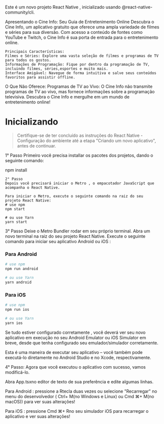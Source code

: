 Este é um novo projeto React Native , inicializado usando @react-native-community/cli.

Apresentando o Cine Info: Seu Guia de Entretenimento Online
Descubra o Cine Info, um aplicativo gratuito que oferece uma ampla variedade de filmes e séries para sua diversão. Com acesso a conteúdo de fontes como YouTube e Twitch, o Cine Info é sua porta de entrada para o entretenimento online.
```
Principais Características:
Filmes e Séries: Explore uma vasta seleção de filmes e programas de TV para todos os gostos.
Informações de Programação: Fique por dentro da programação de TV,
incluindo filmes, séries,esportes e muito mais.
Interface Amigável: Navegue de forma intuitiva e salve seus conteúdos favoritos para assistir offline.
```
O Que Não Oferece:
Programas de TV ao Vivo: O Cine Info não transmite programas de TV ao vivo, mas fornece informações sobre a programação televisiva.
Descubra o Cine Info e mergulhe em um mundo de entretenimento online!

# Inicializando

> Certifique-se de ter concluído as instruções do React Native - Configuração do ambiente até a etapa "Criando um novo aplicativo", antes de continuar.

1° Passo
Primeiro você precisa installar os pacotes dos projetos, dando o seguinte comando:

npm install
```
2° Passo
Depois você precisará iniciar o Metro , o empacotador JavaScript que acompanha o React Native.

Para iniciar o Metro, execute o seguinte comando na raiz do seu projeto React Native:
# use npm
npm start

# ou use Yarn
yarn start
```

3° Passo
Deixe o Metro Bundler rodar em seu próprio terminal. Abra um novo terminal na raiz do seu projeto React Native. Execute o seguinte comando para iniciar seu aplicativo Android ou iOS :

### Para Android

```bash
# use npm
npm run android

# ou use Yarn
yarn android
```

### Para iOS

```bash
# use npm
npm run ios

# ou use Yarn
yarn ios
```
Se tudo estiver configurado corretamente , você deverá ver seu novo aplicativo em execução no seu Android Emulator ou iOS Simulator em breve, desde que tenha configurado seu emulador/simulador corretamente.

Esta é uma maneira de executar seu aplicativo – você também pode executá-lo diretamente no Android Studio e no Xcode, respectivamente.

4° Passo: 
Agora que você executou o aplicativo com sucesso, vamos modificá-lo.

Abra App.tsxno editor de texto de sua preferência e edite algumas linhas.

Para Android : pressione a Rtecla duas vezes ou selecione "Recarregar" no menu do desenvolvedor ( Ctrl+ M(no Windows e Linux) ou Cmd ⌘+ M(no macOS)) para ver suas alterações!

Para iOS : pressione Cmd ⌘+ Rno seu simulador iOS para recarregar o aplicativo e ver suas alterações!
   
